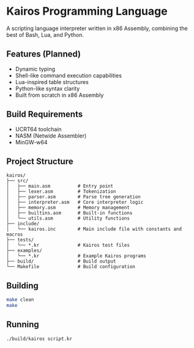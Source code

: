 # Kairos Programming Language

A scripting language interpreter written in x86 Assembly, combining the best of Bash, Lua, and Python.

## Features (Planned)
- Dynamic typing
- Shell-like command execution capabilities
- Lua-inspired table structures
- Python-like syntax clarity
- Built from scratch in x86 Assembly

## Build Requirements
- UCRT64 toolchain
- NASM (Netwide Assembler)
- MinGW-w64

## Project Structure
```
kairos/
├── src/
│   ├── main.asm          # Entry point
│   ├── lexer.asm         # Tokenization
│   ├── parser.asm        # Parse tree generation
│   ├── interpreter.asm   # Core interpreter logic
│   ├── memory.asm        # Memory management
│   ├── builtins.asm      # Built-in functions
│   └── utils.asm         # Utility functions
├── include/
│   └── kairos.inc        # Main include file with constants and macros
├── tests/
│   └── *.kr              # Kairos test files
├── examples/
│   └── *.kr              # Example Kairos programs
├── build/                # Build output
└── Makefile              # Build configuration
```

## Building
```bash
make clean
make
```

## Running
```bash
./build/kairos script.kr
```
